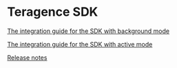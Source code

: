 # Teragence SDK


[The integration guide for the SDK with background mode](https://github.com/Teragence/android-sdk/blob/master/background_integration_guide.md)

[The integration guide for the SDK with active mode](https://github.com/Teragence/android-sdk/blob/master/active_integration_guide.md)

[Release notes](https://github.com/Teragence/android-sdk/blob/master/release_notes.md)
